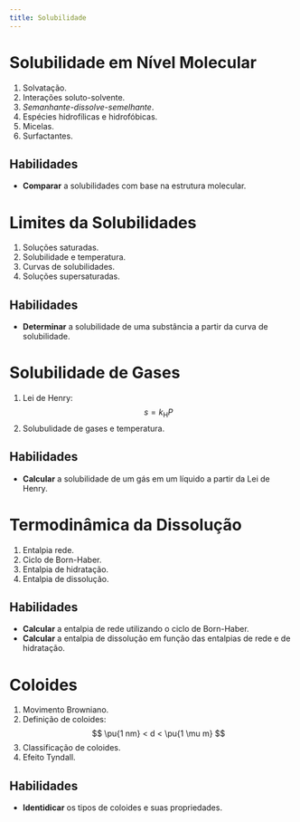 ```yaml
---
title: Solubilidade
---
```


# Solubilidade em Nível Molecular

1. Solvatação.
2. Interações soluto-solvente.
3. *Semanhante-dissolve-semelhante*.
4. Espécies hidrofílicas e hidrofóbicas.
5. Micelas.
6. Surfactantes.

## Habilidades

- **Comparar** a solubilidades com base na estrutura molecular.

# Limites da Solubilidades

1. Soluções saturadas.
2. Solubilidade e temperatura.
3. Curvas de solubilidades.
4. Soluções supersaturadas.

## Habilidades

- **Determinar** a solubilidade de uma substância a partir da curva de solubilidade.

# Solubilidade de Gases

1. Lei de Henry:
    $$
    s = k_\text{H} P
    $$
2. Solubulidade de gases e temperatura.

## Habilidades

- **Calcular** a solubilidade de um gás em um líquido a partir da Lei de Henry.

# Termodinâmica da Dissolução

1. Entalpia rede.
2. Ciclo de Born-Haber.
3. Entalpia de hidratação.
4. Entalpia de dissolução.

## Habilidades

- **Calcular** a entalpia de rede utilizando o ciclo de Born-Haber.
- **Calcular** a entalpia de dissolução em função das entalpias de rede e de hidratação.

# Coloides

1. Movimento Browniano.
2. Definição de coloides:
    $$
    \pu{1 nm} < d < \pu{1 \mu m}
    $$
3. Classificação de coloides.
4. Efeito Tyndall.

## Habilidades

- **Identidicar** os tipos de coloides e suas propriedades.
